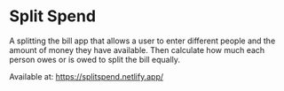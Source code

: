 # Split Spend

A splitting the bill app that allows a user to enter different people and the amount of money they have available. Then calculate how much each person owes or is owed to split the bill equally.

Available at: https://splitspend.netlify.app/
